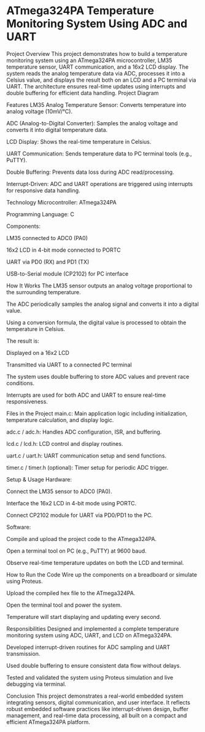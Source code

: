 # ATmega324PA Temperature Monitoring System Using ADC and UART
Project Overview
This project demonstrates how to build a temperature monitoring system using an ATmega324PA microcontroller, LM35 temperature sensor, UART communication, and a 16x2 LCD display. The system reads the analog temperature data via ADC, processes it into a Celsius value, and displays the result both on an LCD and a PC terminal via UART. The architecture ensures real-time updates using interrupts and double buffering for efficient data handling.
Project Diagram

Features
LM35 Analog Temperature Sensor: Converts temperature into analog voltage (10mV/°C).

ADC (Analog-to-Digital Converter): Samples the analog voltage and converts it into digital temperature data.

LCD Display: Shows the real-time temperature in Celsius.

UART Communication: Sends temperature data to PC terminal tools (e.g., PuTTY).

Double Buffering: Prevents data loss during ADC read/processing.

Interrupt-Driven: ADC and UART operations are triggered using interrupts for responsive data handling.

Technology
Microcontroller: ATmega324PA

Programming Language: C

Components:

LM35 connected to ADC0 (PA0)

16x2 LCD in 4-bit mode connected to PORTC

UART via PD0 (RX) and PD1 (TX)

USB-to-Serial module (CP2102) for PC interface

How It Works
The LM35 sensor outputs an analog voltage proportional to the surrounding temperature.

The ADC periodically samples the analog signal and converts it into a digital value.

Using a conversion formula, the digital value is processed to obtain the temperature in Celsius.

The result is:

Displayed on a 16x2 LCD

Transmitted via UART to a connected PC terminal

The system uses double buffering to store ADC values and prevent race conditions.

Interrupts are used for both ADC and UART to ensure real-time responsiveness.

Files in the Project
main.c: Main application logic including initialization, temperature calculation, and display logic.

adc.c / adc.h: Handles ADC configuration, ISR, and buffering.

lcd.c / lcd.h: LCD control and display routines.

uart.c / uart.h: UART communication setup and send functions.

timer.c / timer.h (optional): Timer setup for periodic ADC trigger.

Setup & Usage
Hardware:

Connect the LM35 sensor to ADC0 (PA0).

Interface the 16x2 LCD in 4-bit mode using PORTC.

Connect CP2102 module for UART via PD0/PD1 to the PC.

Software:

Compile and upload the project code to the ATmega324PA.

Open a terminal tool on PC (e.g., PuTTY) at 9600 baud.

Observe real-time temperature updates on both the LCD and terminal.

How to Run the Code
Wire up the components on a breadboard or simulate using Proteus.

Upload the compiled hex file to the ATmega324PA.

Open the terminal tool and power the system.

Temperature will start displaying and updating every second.

Responsibilities
Designed and implemented a complete temperature monitoring system using ADC, UART, and LCD on ATmega324PA.

Developed interrupt-driven routines for ADC sampling and UART transmission.

Used double buffering to ensure consistent data flow without delays.

Tested and validated the system using Proteus simulation and live debugging via terminal.

Conclusion
This project demonstrates a real-world embedded system integrating sensors, digital communication, and user interface. It reflects robust embedded software practices like interrupt-driven design, buffer management, and real-time data processing, all built on a compact and efficient ATmega324PA platform.

